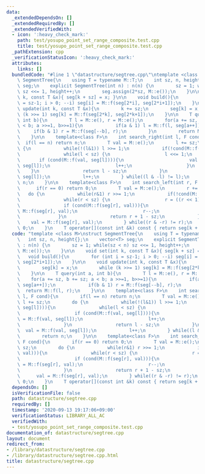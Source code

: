 ```yaml
---
data:
  _extendedDependsOn: []
  _extendedRequiredBy: []
  _extendedVerifiedWith:
  - icon: ':heavy_check_mark:'
    path: test/yosupo_point_set_range_composite.test.cpp
    title: test/yosupo_point_set_range_composite.test.cpp
  _pathExtension: cpp
  _verificationStatusIcon: ':heavy_check_mark:'
  attributes:
    links: []
  bundledCode: "#line 1 \"datastructure/segtree.cpp\"\ntemplate <class M>\nstruct\
    \ SegmentTree{\n    using T = typename M::T;\n    int sz, n, height{};\n    vector<T>\
    \ seg;\n    explicit SegmentTree(int n) : n(n) {\n        sz = 1; while(sz < n)\
    \ sz <<= 1, height++;\n        seg.assign(2*sz, M::e());\n    }\n\n    void set(int\
    \ k, const T &x){ seg[k + sz] = x; }\n\n    void build(){\n        for (int i\
    \ = sz-1; i > 0; --i) seg[i] = M::f(seg[2*i], seg[2*i+1]);\n    }\n\n    void\
    \ update(int k, const T &x){\n        k += sz;\n        seg[k] = x;\n        while\
    \ (k >>= 1) seg[k] = M::f(seg[2*k], seg[2*k+1]);\n    }\n\n    T query(int a,\
    \ int b){\n        T l = M::e(), r = M::e();\n        for(a += sz, b += sz; a\
    \ < b; a >>=1, b>>=1){\n            if(a & 1) l = M::f(l, seg[a++]);\n       \
    \     if(b & 1) r = M::f(seg[--b], r);\n        }\n        return M::f(l, r);\n\
    \    }\n\n    template<class F>\n    int search_right(int l, F cond){\n      \
    \  if(l == n) return n;\n        T val = M::e();\n        l += sz;\n        do\
    \ {\n            while(!(l&1)) l >>= 1;\n            if(!cond(M::f(val, seg[l]))){\n\
    \                while(l < sz) {\n                    l <<= 1;\n             \
    \       if (cond(M::f(val, seg[l]))){\n                        val = M::f(val,\
    \ seg[l]);\n                        l++;\n                    }\n            \
    \    }\n                return l - sz;\n            }\n            val = M::f(val,\
    \ seg[l]);\n            l++;\n        } while((l & -l) != l);\n        return\
    \ n;\n    }\n\n    template<class F>\n    int search_left(int r, F cond){\n  \
    \      if(r == 0) return 0;\n        T val = M::e();\n        r += sz;\n     \
    \   do {\n            while(r&1) r >>= 1;\n            if(!cond(M::f(seg[r], val))){\n\
    \                while(r < sz) {\n                    r = ((r << 1)|1);\n    \
    \                if (cond(M::f(seg[r], val))){\n                        val =\
    \ M::f(seg[r], val);\n                        r--;\n                    }\n  \
    \              }\n                return r + 1 - sz;\n            }\n        \
    \    val = M::f(seg[r], val);\n        } while((r & -r) != r);\n        return\
    \ 0;\n    }\n    T operator[](const int &k) const { return seg[k + sz]; }\n};\n"
  code: "template <class M>\nstruct SegmentTree{\n    using T = typename M::T;\n \
    \   int sz, n, height{};\n    vector<T> seg;\n    explicit SegmentTree(int n)\
    \ : n(n) {\n        sz = 1; while(sz < n) sz <<= 1, height++;\n        seg.assign(2*sz,\
    \ M::e());\n    }\n\n    void set(int k, const T &x){ seg[k + sz] = x; }\n\n \
    \   void build(){\n        for (int i = sz-1; i > 0; --i) seg[i] = M::f(seg[2*i],\
    \ seg[2*i+1]);\n    }\n\n    void update(int k, const T &x){\n        k += sz;\n\
    \        seg[k] = x;\n        while (k >>= 1) seg[k] = M::f(seg[2*k], seg[2*k+1]);\n\
    \    }\n\n    T query(int a, int b){\n        T l = M::e(), r = M::e();\n    \
    \    for(a += sz, b += sz; a < b; a >>=1, b>>=1){\n            if(a & 1) l = M::f(l,\
    \ seg[a++]);\n            if(b & 1) r = M::f(seg[--b], r);\n        }\n      \
    \  return M::f(l, r);\n    }\n\n    template<class F>\n    int search_right(int\
    \ l, F cond){\n        if(l == n) return n;\n        T val = M::e();\n       \
    \ l += sz;\n        do {\n            while(!(l&1)) l >>= 1;\n            if(!cond(M::f(val,\
    \ seg[l]))){\n                while(l < sz) {\n                    l <<= 1;\n\
    \                    if (cond(M::f(val, seg[l]))){\n                        val\
    \ = M::f(val, seg[l]);\n                        l++;\n                    }\n\
    \                }\n                return l - sz;\n            }\n          \
    \  val = M::f(val, seg[l]);\n            l++;\n        } while((l & -l) != l);\n\
    \        return n;\n    }\n\n    template<class F>\n    int search_left(int r,\
    \ F cond){\n        if(r == 0) return 0;\n        T val = M::e();\n        r +=\
    \ sz;\n        do {\n            while(r&1) r >>= 1;\n            if(!cond(M::f(seg[r],\
    \ val))){\n                while(r < sz) {\n                    r = ((r << 1)|1);\n\
    \                    if (cond(M::f(seg[r], val))){\n                        val\
    \ = M::f(seg[r], val);\n                        r--;\n                    }\n\
    \                }\n                return r + 1 - sz;\n            }\n      \
    \      val = M::f(seg[r], val);\n        } while((r & -r) != r);\n        return\
    \ 0;\n    }\n    T operator[](const int &k) const { return seg[k + sz]; }\n};\n"
  dependsOn: []
  isVerificationFile: false
  path: datastructure/segtree.cpp
  requiredBy: []
  timestamp: '2020-09-13 19:17:06+09:00'
  verificationStatus: LIBRARY_ALL_AC
  verifiedWith:
  - test/yosupo_point_set_range_composite.test.cpp
documentation_of: datastructure/segtree.cpp
layout: document
redirect_from:
- /library/datastructure/segtree.cpp
- /library/datastructure/segtree.cpp.html
title: datastructure/segtree.cpp
---
```

